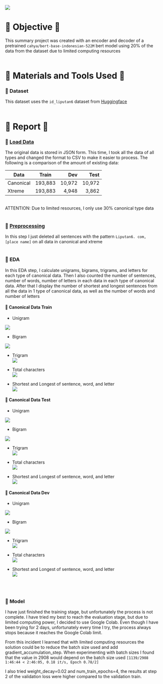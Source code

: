 <img src="./img/Header.png">

# :large_blue_circle: **Objective** :large_blue_circle:
This summary project was created with an encoder and decoder of a pretrained `cahya/bert-base-indonesian-522M` bert model using 20% of the data from the dataset due to limited computing resources
<br><br>

# :large_blue_circle: **Materials and Tools Used** :large_blue_circle:
### :triangular_flag_on_post: **Dataset**
This dataset uses the `id_liputan6` dataset from [Huggingface](https://huggingface.co/datasets/id_liputan6)
<br><br>

# :large_blue_circle: **Report** :large_blue_circle:
### :triangular_flag_on_post: **[Load Data](https://github.com/firdh0/AI-Project/blob/main/Deep%20Learning/Text%20Summarization/0_Load%20Data.ipynb)**
The original data is stored in JSON form. This time, I took all the data of all types and changed the format to CSV to make it easier to process. The following is a comparison of the amount of existing data:

| Data          | Train    | Dev      | Test      |
| ------------- | :-------:| --------:|  --------:|
| Canonical     | 193,883  | 10,972   | 10,972    |
| Xtreme        | 193,883  |  4,948   |  3,862    |

<br>
ATTENTION: Due to limited resources, I only use 30% canonical type data
<br><br>

### :triangular_flag_on_post: **[Preprocessing](https://github.com/firdh0/AI-Project/blob/main/Deep%20Learning/Text%20Summarization/1_Preprocessing%20Data.ipynb)**
In this step I just deleted all sentences with the pattern `Liputan6. com, [place name]` on all data in canonical and xtreme
<br><br>

### :triangular_flag_on_post: **EDA**
In this EDA step, I calculate unigrams, bigrams, trigrams, and letters for each type of canonical data. Then I also counted the number of sentences, number of words, number of letters in each data in each type of canonical data. After that I display the number of shortest and longest sentences from all the data in 1 type of canonical data, as well as the number of words and number of letters

#### :beginner: **Canonical Data Train**
* Unigram <br>
<img src="./img/Train-Unigram.png">

* Bigram <br>
<img src="./img/Train-Bigram.png">

* Trigram <br>
    <img src="./img/Train-Trigram.png">

* Total characters <br>
    <img src="./img/Train-Letter.png">

* Shortest and Longest of sentence, word, and letter <br>
    <img src="./img/Train-Shortest and Longest.png">

#### :beginner: **Canonical Data Test**
* Unigram <br>
<img src="./img/Test-Unigram.png">

* Bigram <br>
<img src="./img/Test-Bigram.png">

* Trigram <br>
    <img src="./img/Test-Trigram.png">

* Total characters <br>
    <img src="./img/Test-Letter.png">

* Shortest and Longest of sentence, word, and letter <br>
    <img src="./img/Test-Shortest and Longest.png">

#### :beginner: **Canonical Data Dev**
* Unigram <br>
<img src="./img/Dev-Unigram.png">

* Bigram <br>
<img src="./img/Dev-Bigram.png">

* Trigram <br>
    <img src="./img/Dev-Trigram.png">

* Total characters <br>
    <img src="./img/Dev-Letter.png">

* Shortest and Longest of sentence, word, and letter <br>
    <img src="./img/Dev-Shortest and Longest.png">

<br><br>


### :triangular_flag_on_post: **Model**
I have just finished the training stage, but unfortunately the process is not complete. I have tried my best to reach the evaluation stage, but due to limited computing power, I decided to use Google Colab. Even though I have been trying for 2 days, unfortunately every time I try, the process always stops because it reaches the Google Colab limit.

From this incident I learned that with limited computing resources the solution could be to reduce the batch size used and add gradient_accumulation_step. When experimenting with batch sizes I found that the value in 2908 would depend on the batch size used `[1139/2908 1:46:44 < 2:46:05, 0.18 it/s, Epoch 0.78/2]`

I also tried weight_decay=0.02 and num_train_epochs=4, the results at step 2 of the validation loss were higher compared to the validation train.

<br><br>